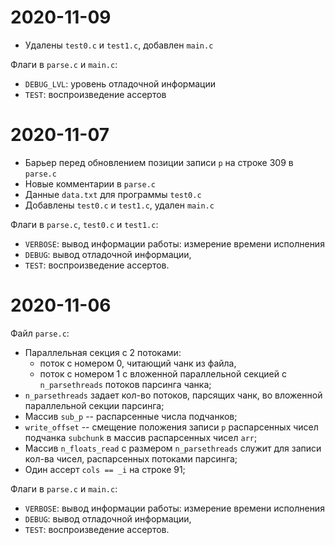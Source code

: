 # 2020-11-09

- Удалены `test0.c` и `test1.c`, добавлен `main.c`

Флаги в `parse.c` и `main.c`:
  - `DEBUG_LVL`: уровень отладочной информации
  - `TEST`: воспроизведение ассертов


# 2020-11-07

- Барьер перед обновлением позиции записи `p` на строке 309 в `parse.c`
- Новые комментарии в `parse.c`
- Данные `data.txt` для программы `test0.c`
- Добавлены `test0.c` и `test1.c`, удален `main.c`

Флаги в `parse.c`, `test0.c` и `test1.c`:
  - `VERBOSE`: вывод информации работы: измерение времени исполнения
  - `DEBUG`: вывод отладочной информации,
  - `TEST`: воспроизведение ассертов.


# 2020-11-06

Файл `parse.c`:
- Параллельная секция с 2 потоками:
  - поток с номером 0, читающий чанк из файла,
  - поток с номером 1 с вложенной параллельной секцией с `n_parsethreads` потоков парсинга чанка;
- `n_parsethreads` задает кол-во потоков, парсящих чанк, во вложенной параллельной секции парсинга;
- Массив `sub_p` -- распарсенные числа подчанков;
- `write_offset` -- смещение положения записи `p` распарсенных чисел подчанка `subchunk` в массив распарсенных чисел `arr`;
- Массив `n_floats_read` с размером `n_parsethreads` служит для записи кол-ва чисел, распарсенных потоками парсинга;
- Один ассерт `cols == _i` на строке 91;

Флаги в `parse.c` и `main.c`:
  - `VERBOSE`: вывод информации работы: измерение времени исполнения
  - `DEBUG`: вывод отладочной информации,
  - `TEST`: воспроизведение ассертов.